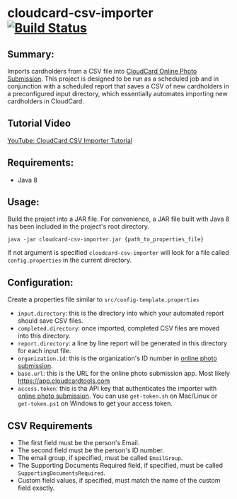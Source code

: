 # cloudcard-csv-importer [![Build Status](https://travis-ci.org/sharptopco/cloudcard-csv-importer.svg?branch=master)](https://travis-ci.org/sharptopco/cloudcard-csv-importer)

Summary:
---

Imports cardholders from a CSV file into [CloudCard Online Photo Submission](https://onlinephotosubmission.com).  This project is designed to be run as a scheduled job and in conjunction with a scheduled report that saves a CSV of new cardholders in a preconfigured input directory, which essentially automates importing new cardholders in CloudCard.

Tutorial Video
---
[YouTube: CloudCard CSV Importer Tutorial](https://youtu.be/YjtsWjxRoq4)

Requirements:
---
- Java 8

Usage:
---
Build the project into a JAR file. For convenience, a JAR file built with Java 8 has been included in the project's root directory.

    java -jar cloudcard-csv-importer.jar {path_to_properties_file}

If not argument is specified `cloudcard-csv-importer` will look for a file called `config.properties` in the current directory.

Configuration:
---
Create a properties file similar to `src/config-template.properties`

* `input.directory`: this is the directory into which your automated report should save CSV files.
* `completed.directory`: once imported, completed CSV files are moved into this directory.
* `report.directory`: a line by line report will be generated in this directory for each input file.
* `organization.id`: this is the organization's ID number in [online photo submission](https://onlinephotosubmission.com).
* `base.url`: this is the URL for the online photo submission app.  Most likely https://app.cloudcardtools.com
* `access.token`: this is tha API key that authenticates the importer with [online photo submission](https://onlinephotosubmission.com). You can use `get-token.sh` on Mac/Linux or `get-token.ps1` on Windows to get your access token.

CSV Requirements
---
- The first field must be the person's Email.
- The second field must be the person's ID number.
- The email group, if specified, must be called `EmailGroup`.
- The Supporting Documents Required field, if specified, must be called `SupportingDocumentsRequired`.
- Custom field values, if specified, must match the name of the custom field exactly.